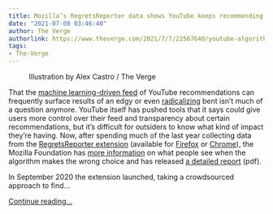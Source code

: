 ```yaml
---
title: Mozilla’s RegretsReporter data shows YouTube keeps recommending harmful videos
date: "2021-07-08 03:46:40"
author: The Verge
authorlink: https://www.theverge.com/2021/7/7/22567640/youtube-algorithm-suggestions-radicalization-mozilla
tags:
- The-Verge
---
```

<figure>
      <img alt="" src="https://cdn.vox-cdn.com/thumbor/7XOziXhEzQHdu6xJFLUDxjEmFHk=/0x0:2040x1360/1310x873/cdn.vox-cdn.com/uploads/chorus_image/image/69554545/acastro_180321_1777_youtube_0002.0.jpg" />
        <figcaption>Illustration by Alex Castro / The Verge</figcaption>
    </figure>

  <p id="ANS1m3">That the <a href="https://www.theverge.com/2017/8/30/16222850/youtube-google-brain-algorithm-video-recommendation-personalized-feed">machine learning-driven feed</a> of YouTube recommendations can frequently surface results of an edgy or even <a href="https://www.nytimes.com/2018/03/10/opinion/sunday/youtube-politics-radical.html">radicalizing</a> bent isn’t much of a question anymore. YouTube itself has pushed tools that it says could give users more control over their feed and transparency about certain recommendations, but it’s difficult for outsiders to know what kind of impact they’re having. Now, after spending much of the last year collecting data from the <a href="https://foundation.mozilla.org/en/campaigns/regrets-reporter/">RegretsReporter extension</a> (available for <a href="https://addons.mozilla.org/addon/regretsreporter/">Firefox</a> or <a href="https://chrome.google.com/webstore/detail/regretsreporter/obpoeflheeknapimliioeoefbfaakefn">Chrome</a>), the Mozilla Foundation has <a href="https://foundation.mozilla.org/en/blog/mozilla-investigation-youtube-algorithm-recommends-videos-that-violate-the-platforms-very-own-policies/">more information</a> on what people see when the algorithm makes the wrong choice and has released <a href="https://assets.mofoprod.net/network/documents/Mozilla_YouTube_Regrets_Report.pdf">a detailed report</a> (pdf).</p>
<p id="Jy7Iyk">In September 2020 the extension launched, taking a crowdsourced approach to find...</p>
  <p>
    <a href="https://www.theverge.com/2021/7/7/22567640/youtube-algorithm-suggestions-radicalization-mozilla">Continue reading&hellip;</a>
  </p>